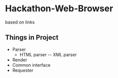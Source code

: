 # Hackathon-Web-Browser

based on links

## Things in Project

* Parser
    * HTML parser -- XML parser
* Render
* Common interface
* Requester
